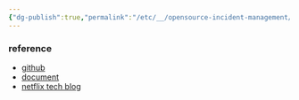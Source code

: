 ```yaml
---
{"dg-publish":true,"permalink":"/etc/__/opensource-incident-management/","tags":["dispatch","incident","opensource"],"noteIcon":""}
---
```





### reference
- [github](https://github.com/Netflix/dispatch)
- [document](https://netflix.github.io/dispatch/)
- [netflix tech blog](https://netflixtechblog.com/introducing-dispatch-da4b8a2a8072)